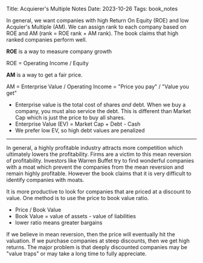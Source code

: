 Title: Acquierer's Multiple Notes
Date: 2023-10-26
Tags: book_notes

In general, we want companies with high Return On Equity (ROE) and low Acquier's Multiple (AM). We can assign rank to each company based on ROE and AM (rank = ROE rank + AM rank). The book claims that high ranked companies perform well.

**ROE** is a way to measure company growth

ROE = Operating Income / Equity

**AM** is a way to get a fair price.

AM = Enterprise Value / Operating Income = "Price you pay" / "Value you get"

- Enterprise value is the total cost of shares *and* debt. When we buy a company, you must also service the debt. This is different than Market Cap which is just the price to buy all shares.
- Enterprise Value (EV) = Market Cap + Debt - Cash
- We prefer low EV, so high debt values are penalized

---

In general, a highly profitable industry attracts more competition which ultimately lowers the profitability. Firms are a victim to this mean reversion of profitability. Investors like Warren Buffet try to find wonderful companies with a moat which prevent the companies from the mean reversion and remain highly profitable. However the book claims that it is very difficult to identify companies with moats. 

It is more productive to look for companies that are priced at a discount to value. One method is to use the price to book value ratio. 

- Price / Book Value
- Book Value = value of assets - value of liabilities
- lower ratio means greater bargains

If we believe in mean reversion, then the price will eventually hit the valuation. If we purchase companies at steep discounts, then we get high returns. The major problem is that deeply discounted companies may be "value traps" or may take a long time to fully appreciate.
